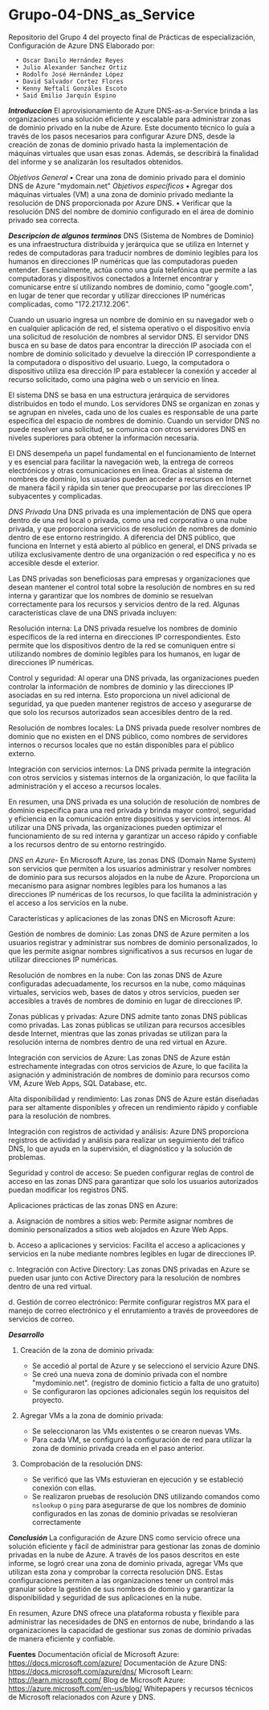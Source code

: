 # Grupo-04-DNS_as_Service
Repositorio del Grupo 4 del proyecto final de Prácticas de especialización, Configuración de Azure DNS
Elaborado por:

      •	Oscar Danilo Hernández Reyes  
      •	Julio Alexander Sanchez Ortiz
      •	Rodolfo José Hernández López
      •	David Salvador Cortez Flores
      •	Kenny Neftalí Gonzáles Escoto
      •	Said Emilio Jarquín Espino 

***Introduccion***
El aprovisionamiento de Azure DNS-as-a-Service brinda a las organizaciones una solución eficiente y escalable para administrar zonas de dominio privado en la nube de Azure. Este documento técnico lo guía a través de los pasos necesarios para configurar Azure DNS, desde la creación de zonas de dominio privado hasta la implementación de máquinas virtuales que usan esas zonas. Además, se describirá la finalidad del informe y se analizarán los resultados obtenidos.

*Objetivos General*
•	Crear una zona de dominio privado para el dominio DNS de Azure "mydomain.net"
*Objetivos específicos* 
•	Agregar dos máquinas virtuales (VM) a una zona de dominio privado mediante la resolución de DNS proporcionada por Azure DNS.
•	Verificar que la resolución DNS del nombre de dominio configurado en el área de dominio privado sea correcta.

***Descripcion de algunos terminos***
DNS (Sistema de Nombres de Dominio) es una infraestructura distribuida y jerárquica que se utiliza en Internet y redes de computadoras para traducir nombres de dominio legibles para los humanos en direcciones IP numéricas que las computadoras pueden entender. Esencialmente, actúa como una guía telefónica que permite a las computadoras y dispositivos conectados a Internet encontrar y comunicarse entre sí utilizando nombres de dominio, como "google.com", en lugar de tener que recordar y utilizar direcciones IP numéricas complicadas, como "172.217.12.206".

Cuando un usuario ingresa un nombre de dominio en su navegador web o en cualquier aplicación de red, el sistema operativo o el dispositivo envía una solicitud de resolución de nombres al servidor DNS. El servidor DNS busca en su base de datos para encontrar la dirección IP asociada con el nombre de dominio solicitado y devuelve la dirección IP correspondiente a la computadora o dispositivo del usuario. Luego, la computadora o dispositivo utiliza esa dirección IP para establecer la conexión y acceder al recurso solicitado, como una página web o un servicio en línea.

El sistema DNS se basa en una estructura jerárquica de servidores distribuidos en todo el mundo. Los servidores DNS se organizan en zonas y se agrupan en niveles, cada uno de los cuales es responsable de una parte específica del espacio de nombres de dominio. Cuando un servidor DNS no puede resolver una solicitud, se comunica con otros servidores DNS en niveles superiores para obtener la información necesaria.

El DNS desempeña un papel fundamental en el funcionamiento de Internet y es esencial para facilitar la navegación web, la entrega de correos electrónicos y otras comunicaciones en línea. Gracias al sistema de nombres de dominio, los usuarios pueden acceder a recursos en Internet de manera fácil y rápida sin tener que preocuparse por las direcciones IP subyacentes y complicadas.

*DNS Privada*
Una DNS privada es una implementación de DNS que opera dentro de una red local o privada, como una red corporativa o una nube privada, y que proporciona servicios de resolución de nombres de dominio dentro de ese entorno restringido. A diferencia del DNS público, que funciona en Internet y está abierto al público en general, el DNS privada se utiliza exclusivamente dentro de una organización o red específica y no es accesible desde el exterior.

Las DNS privadas son beneficiosas para empresas y organizaciones que desean mantener el control total sobre la resolución de nombres en su red interna y garantizar que los nombres de dominio se resuelvan correctamente para los recursos y servicios dentro de la red. Algunas características clave de una DNS privada incluyen:

Resolución interna: La DNS privada resuelve los nombres de dominio específicos de la red interna en direcciones IP correspondientes. Esto permite que los dispositivos dentro de la red se comuniquen entre sí utilizando nombres de dominio legibles para los humanos, en lugar de direcciones IP numéricas.

Control y seguridad: Al operar una DNS privada, las organizaciones pueden controlar la información de nombres de dominio y las direcciones IP asociadas en su red interna. Esto proporciona un nivel adicional de seguridad, ya que pueden mantener registros de acceso y asegurarse de que solo los recursos autorizados sean accesibles dentro de la red.

Resolución de nombres locales: La DNS privada puede resolver nombres de dominio que no existen en el DNS público, como nombres de servidores internos o recursos locales que no están disponibles para el público externo.

Integración con servicios internos: La DNS privada permite la integración con otros servicios y sistemas internos de la organización, lo que facilita la administración y el acceso a recursos locales.

En resumen, una DNS privada es una solución de resolución de nombres de dominio específica para una red privada y brinda mayor control, seguridad y eficiencia en la comunicación entre dispositivos y servicios internos. Al utilizar una DNS privada, las organizaciones pueden optimizar el funcionamiento de su red interna y garantizar un acceso rápido y confiable a los recursos dentro de su entorno restringido.

*DNS en Azure*-
En Microsoft Azure, las zonas DNS (Domain Name System) son servicios que permiten a los usuarios administrar y resolver nombres de dominio para sus recursos alojados en la nube de Azure. Proporciona un mecanismo para asignar nombres legibles para los humanos a las direcciones IP numéricas de los recursos, lo que facilita la administración y el acceso a los servicios en la nube.

Características y aplicaciones de las zonas DNS en Microsoft Azure:

Gestión de nombres de dominio: Las zonas DNS de Azure permiten a los usuarios registrar y administrar sus nombres de dominio personalizados, lo que les permite asignar nombres significativos a sus recursos en lugar de utilizar direcciones IP numéricas.

Resolución de nombres en la nube: Con las zonas DNS de Azure configuradas adecuadamente, los recursos en la nube, como máquinas virtuales, servicios web, bases de datos y otros servicios, pueden ser accesibles a través de nombres de dominio en lugar de direcciones IP.

Zonas públicas y privadas: Azure DNS admite tanto zonas DNS públicas como privadas. Las zonas públicas se utilizan para recursos accesibles desde Internet, mientras que las zonas privadas se utilizan para la resolución interna de nombres dentro de una red virtual en Azure.

Integración con servicios de Azure: Las zonas DNS de Azure están estrechamente integradas con otros servicios de Azure, lo que facilita la asignación y administración de nombres de dominio para recursos como VM, Azure Web Apps, SQL Database, etc.

Alta disponibilidad y rendimiento: Las zonas DNS de Azure están diseñadas para ser altamente disponibles y ofrecen un rendimiento rápido y confiable para la resolución de nombres.

Integración con registros de actividad y análisis: Azure DNS proporciona registros de actividad y análisis para realizar un seguimiento del tráfico DNS, lo que ayuda en la supervisión, el diagnóstico y la solución de problemas.

Seguridad y control de acceso: Se pueden configurar reglas de control de acceso en las zonas DNS para garantizar que solo los usuarios autorizados puedan modificar los registros DNS.

Aplicaciones prácticas de las zonas DNS en Azure:

a. Asignación de nombres a sitios web: Permite asignar nombres de dominio personalizados a sitios web alojados en Azure Web Apps.

b. Acceso a aplicaciones y servicios: Facilita el acceso a aplicaciones y servicios en la nube mediante nombres legibles en lugar de direcciones IP.

c. Integración con Active Directory: Las zonas DNS privadas en Azure se pueden usar junto con Active Directory para la resolución de nombres dentro de una red virtual.

d. Gestión de correo electrónico: Permite configurar registros MX para el manejo de correo electrónico y el enrutamiento a través de proveedores de servicios de correo.

***Desarrollo***
1. Creación de la zona de dominio privada:
   - Se accedió al portal de Azure y se seleccionó el servicio Azure DNS.
   - Se creó una nueva zona de dominio privada con el nombre "mydominio.net". (registro de dominio ficticio a falta de uno gratuito)
   - Se configuraron las opciones adicionales según los requisitos del proyecto.

2. Agregar VMs a la zona de dominio privada:
   - Se seleccionaron las VMs existentes o se crearon nuevas VMs.
   - Para cada VM, se configuró la configuración de red para utilizar la zona de dominio privada creada en el paso anterior.

3. Comprobación de la resolución DNS:
   - Se verificó que las VMs estuvieran en ejecución y se estableció conexión con ellas.
   - Se realizaron pruebas de resolución DNS utilizando comandos como `nslookup` o `ping` para asegurarse de que los nombres de dominio configurados en las zonas de dominio privadas se resolvieran correctamente


***Conclusión***
La configuración de Azure DNS como servicio ofrece una solución eficiente y fácil de administrar para gestionar las zonas de dominio privadas en la nube de Azure. A través de los pasos descritos en este informe, se logró crear una zona de dominio privada, agregar VMs que utilizan esta zona y comprobar la correcta resolución DNS. Estas configuraciones permiten a las organizaciones tener un control más granular sobre la gestión de sus nombres de dominio y garantizar la disponibilidad y seguridad de sus aplicaciones en la nube.

En resumen, Azure DNS ofrece una plataforma robusta y flexible para administrar las necesidades de DNS en entornos de nube, brindando a las organizaciones la capacidad de gestionar sus zonas de dominio privadas de manera eficiente y confiable.

**Fuentes**
Documentación oficial de Microsoft Azure: https://docs.microsoft.com/azure/
Documentación de Azure DNS: https://docs.microsoft.com/azure/dns/
Microsoft Learn: https://learn.microsoft.com/
Blog de Microsoft Azure: https://azure.microsoft.com/en-us/blog/
Whitepapers y recursos técnicos de Microsoft relacionados con Azure y DNS.
